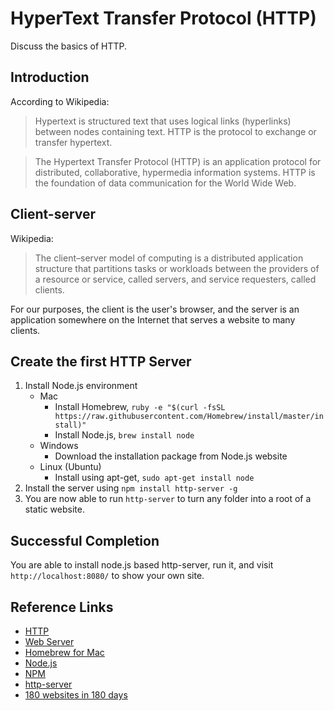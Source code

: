 # HyperText Transfer Protocol (HTTP)

Discuss the basics of HTTP.

## Introduction

According to Wikipedia:

> Hypertext is structured text that uses logical links (hyperlinks) between nodes containing text. HTTP is the protocol to exchange or transfer hypertext.

> The Hypertext Transfer Protocol (HTTP) is an application protocol for distributed, collaborative, hypermedia information systems. HTTP is the foundation of data communication for the World Wide Web.

## Client-server

Wikipedia:

> The client–server model of computing is a distributed application structure that partitions tasks or workloads between the providers of a resource or service, called servers, and service requesters, called clients.

For our purposes, the client is the user's browser, and the server is an application somewhere on the Internet that serves a website to many clients.

## Create the first HTTP Server

1. Install Node.js environment
    - Mac
        - Install Homebrew, `ruby -e "$(curl -fsSL https://raw.githubusercontent.com/Homebrew/install/master/install)"`
        - Install Node.js, `brew install node`
    - Windows
        - Download the installation package from Node.js website
    - Linux (Ubuntu)
        - Install using apt-get, `sudo apt-get install node`
2. Install the server using `npm install http-server -g`
3. You are now able to run `http-server` to turn any folder into a root of a static website.

## Successful Completion

You are able to install node.js based http-server, run it, and visit `http://localhost:8080/` to show your own site.

## Reference Links

- [HTTP](http://en.wikipedia.org/wiki/Hypertext_Transfer_Protocol)
- [Web Server](http://en.wikipedia.org/wiki/Web_server)
- [Homebrew for Mac](http://brew.sh/)
- [Node.js](http://nodejs.org/)
- [NPM](https://www.npmjs.org/)
- [http-server](https://www.npmjs.org/package/http-server)
- [180 websites in 180 days](http://jenniferdewalt.com/)